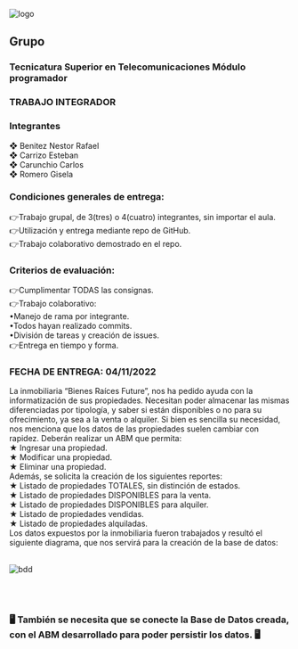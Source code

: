 ![logo](https://user-images.githubusercontent.com/110072008/196318954-f03b9cbf-0fed-41a8-a383-5016b31f497c.png)

## Grupo 
### **Tecnicatura Superior en Telecomunicaciones Módulo programador**

### **TRABAJO INTEGRADOR**


### **Integrantes**

❖ Benitez Nestor Rafael<br/>
❖ Carrizo Esteban<br/>
❖ Carunchio Carlos<br/>
❖ Romero Gisela<br/>


### **Condiciones generales de entrega:**


👉Trabajo grupal, de 3(tres) o 4(cuatro) integrantes, sin importar
el aula.<br/>
👉Utilización y entrega mediante repo de GitHub.<br/>
👉Trabajo colaborativo demostrado en el repo.<br/>

### **Criterios de evaluación:**
👉Cumplimentar TODAS las consignas.<br/>
👉Trabajo colaborativo:<br/>
•Manejo de rama por integrante.<br/>
•Todos hayan realizado commits.<br/>
•División de tareas y creación de issues.<br/>
👉Entrega en tiempo y forma.<br/>

### **FECHA DE ENTREGA: 04/11/2022**

La inmobiliaria “Bienes Raíces Future”, nos ha pedido ayuda con la
informatización de sus propiedades. Necesitan poder almacenar
las mismas diferenciadas por tipología, y saber si están
disponibles o no para su ofrecimiento, ya sea a la venta o alquiler.
Si bien es sencilla su necesidad, nos menciona que los datos de
las propiedades suelen cambiar con rapidez.
Deberán realizar un ABM que permita:<br/>
★ Ingresar una propiedad.<br/>
★ Modificar una propiedad.<br/>
★ Eliminar una propiedad.<br/>
Además, se solicita la creación de los siguientes reportes:<br/>
★ Listado de propiedades TOTALES, sin distinción de estados.<br/>
★ Listado de propiedades DISPONIBLES para la venta.<br/>
★ Listado de propiedades DISPONIBLES para alquiler.<br/>
★ Listado de propiedades vendidas.<br/>
★ Listado de propiedades alquiladas.<br/>
Los datos expuestos por la inmobiliaria fueron trabajados y
resultó el siguiente diagrama, que nos servirá para la creación de
la base de datos:
<br/>
<br/>

![bdd](https://user-images.githubusercontent.com/110072008/196318771-42e58d74-113c-46c3-b042-605904211d28.png)

<br/>
<br/>

### 🖥️ **También se necesita que se conecte la Base de Datos creada, con el ABM desarrollado para poder persistir los datos.** 🖥️
